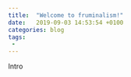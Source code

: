 ```yaml
---
title:  "Welcome to fruminalism!"
date:   2019-09-03 14:53:54 +0100
categories: blog
tags:
 - 
---
```


Intro
